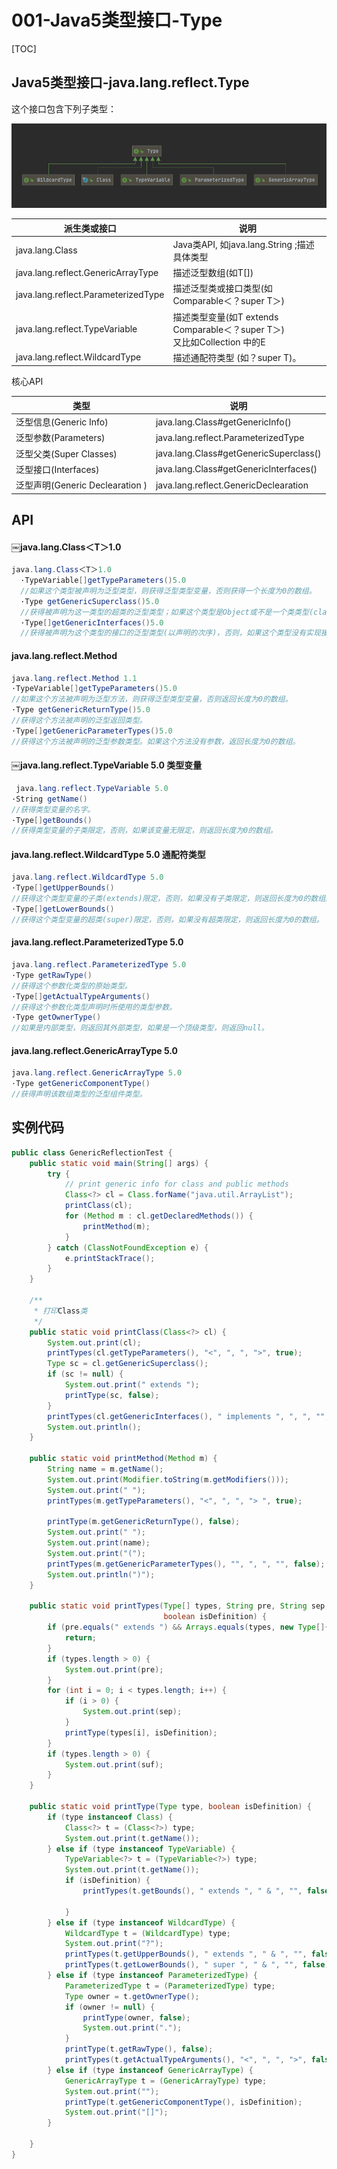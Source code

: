 # 001-Java5类型接口-Type

[TOC]

## Java5类型接口-java.lang.reflect.Type

这个接口包含下列子类型：



![image-20210105204220304](../../assets/image-20210105204220304.png)

| 派生类或接口                        | 说明                                                         |
| ----------------------------------- | ------------------------------------------------------------ |
| java.lang.Class                     | Java类API, 如java.lang.String ;描述具体类型                  |
| java.lang.reflect.GenericArrayType  | 描述泛型数组(如T[])                                          |
| java.lang.reflect.ParameterizedType | 描述泛型类或接口类型(如Comparable＜？super T＞)              |
| java.lang.reflect.TypeVariable      | 描述类型变量(如T extends Comparable＜？super T＞)<br />又比如Collection<E> 中的E |
| java.lang.reflect.WildcardType      | 描述通配符类型 (如？super T)。                               |

核心API

| 类型                             | 说明                                   |
| -------------------------------- | -------------------------------------- |
| 泛型信息(Generic Info)           | java.lang.Class#getGenericInfo()       |
| 泛型参数(Parameters)             | java.lang.reflect.ParameterizedType    |
| 泛型父类(Super Classes)          | java.lang.Class#getGenericSuperclass() |
| 泛型接口(Interfaces)             | java.lang.Class#getGenericInterfaces() |
| 泛型声明(Generic Declearation  ) | java.lang.reflect.GenericDeclearation  |

## API

#### ￼java.lang.Class＜T＞1.0

```java
java.lang.Class＜T＞1.0
  ·TypeVariable[]getTypeParameters()5.0
  //如果这个类型被声明为泛型类型，则获得泛型类型变量，否则获得一个长度为0的数组。
  ·Type getGenericSuperclass()5.0
  //获得被声明为这一类型的超类的泛型类型；如果这个类型是Object或不是一个类类型(class type)，则返回null。
  ·Type[]getGenericInterfaces()5.0
  //获得被声明为这个类型的接口的泛型类型(以声明的次序)，否则，如果这个类型没有实现接口，返回长度为0的数组。
```

#### java.lang.reflect.Method 

```java
java.lang.reflect.Method 1.1
·TypeVariable[]getTypeParameters()5.0
//如果这个方法被声明为泛型方法，则获得泛型类型变量，否则返回长度为0的数组。
·Type getGenericReturnType()5.0
//获得这个方法被声明的泛型返回类型。
·Type[]getGenericParameterTypes()5.0
//获得这个方法被声明的泛型参数类型。如果这个方法没有参数，返回长度为0的数组。

```

#### ￼java.lang.reflect.TypeVariable 5.0 类型变量

```java
￼java.lang.reflect.TypeVariable 5.0
·String getName()
//获得类型变量的名字。
·Type[]getBounds()
//获得类型变量的子类限定，否则，如果该变量无限定，则返回长度为0的数组。

```

#### java.lang.reflect.WildcardType 5.0 通配符类型

```java
java.lang.reflect.WildcardType 5.0
·Type[]getUpperBounds()
//获得这个类型变量的子类(extends)限定，否则，如果没有子类限定，则返回长度为0的数组。
·Type[]getLowerBounds()
//获得这个类型变量的超类(super)限定，否则，如果没有超类限定，则返回长度为0的数组。
```

#### java.lang.reflect.ParameterizedType 5.0

```java
java.lang.reflect.ParameterizedType 5.0
·Type getRawType()
//获得这个参数化类型的原始类型。
·Type[]getActualTypeArguments()
//获得这个参数化类型声明时所使用的类型参数。
·Type getOwnerType()
//如果是内部类型，则返回其外部类型，如果是一个顶级类型，则返回null。
```

#### java.lang.reflect.GenericArrayType 5.0

```java
java.lang.reflect.GenericArrayType 5.0
·Type getGenericComponentType()
//获得声明该数组类型的泛型组件类型。
```

## 实例代码

```java
public class GenericReflectionTest {
    public static void main(String[] args) {
        try {
            // print generic info for class and public methods
            Class<?> cl = Class.forName("java.util.ArrayList");
            printClass(cl);
            for (Method m : cl.getDeclaredMethods()) {
                printMethod(m);
            }
        } catch (ClassNotFoundException e) {
            e.printStackTrace();
        }
    }

    /**
     * 打印Class类
     */
    public static void printClass(Class<?> cl) {
        System.out.print(cl);
        printTypes(cl.getTypeParameters(), "<", ", ", ">", true);
        Type sc = cl.getGenericSuperclass();
        if (sc != null) {
            System.out.print(" extends ");
            printType(sc, false);
        }
        printTypes(cl.getGenericInterfaces(), " implements ", ", ", "", false);
        System.out.println();
    }

    public static void printMethod(Method m) {
        String name = m.getName();
        System.out.print(Modifier.toString(m.getModifiers()));
        System.out.print(" ");
        printTypes(m.getTypeParameters(), "<", ", ", "> ", true);

        printType(m.getGenericReturnType(), false);
        System.out.print(" ");
        System.out.print(name);
        System.out.print("(");
        printTypes(m.getGenericParameterTypes(), "", ", ", "", false);
        System.out.println(")");
    }

    public static void printTypes(Type[] types, String pre, String sep, String suf,
                                  boolean isDefinition) {
        if (pre.equals(" extends ") && Arrays.equals(types, new Type[]{Object.class})) {
            return;
        }
        if (types.length > 0) {
            System.out.print(pre);
        }
        for (int i = 0; i < types.length; i++) {
            if (i > 0) {
                System.out.print(sep);
            }
            printType(types[i], isDefinition);
        }
        if (types.length > 0) {
            System.out.print(suf);
        }
    }

    public static void printType(Type type, boolean isDefinition) {
        if (type instanceof Class) {
            Class<?> t = (Class<?>) type;
            System.out.print(t.getName());
        } else if (type instanceof TypeVariable) {
            TypeVariable<?> t = (TypeVariable<?>) type;
            System.out.print(t.getName());
            if (isDefinition) {
                printTypes(t.getBounds(), " extends ", " & ", "", false);

            }
        } else if (type instanceof WildcardType) {
            WildcardType t = (WildcardType) type;
            System.out.print("?");
            printTypes(t.getUpperBounds(), " extends ", " & ", "", false);
            printTypes(t.getLowerBounds(), " super ", " & ", "", false);
        } else if (type instanceof ParameterizedType) {
            ParameterizedType t = (ParameterizedType) type;
            Type owner = t.getOwnerType();
            if (owner != null) {
                printType(owner, false);
                System.out.print(".");
            }
            printType(t.getRawType(), false);
            printTypes(t.getActualTypeArguments(), "<", ", ", ">", false);
        } else if (type instanceof GenericArrayType) {
            GenericArrayType t = (GenericArrayType) type;
            System.out.print("");
            printType(t.getGenericComponentType(), isDefinition);
            System.out.print("[]");
        }

    }
}
```

